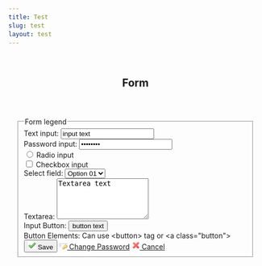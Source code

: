 ```yaml
---
title: Test
slug: test
layout: test
---
```

<section style="padding: 1rem;">
  <header>
    <h2>Form</h2>
  </header>
  <form action="#">
    <fieldset>
      <legend>Form legend</legend>
      <div>
        <label for="f1">Text input:</label>
        <input type="text" id="f1" value="input text" required>
      </div>
      <div>
        <label for="pw">Password input:</label>
        <input type="password" id="pw" value="password">
      </div>
      <div>
        <input type="radio" id="f2">
        <label for="f2">Radio input</label>
      </div>
      <div>
        <input type="checkbox" id="f3">
        <label for="f3">Checkbox input</label>
      </div>
      <div>
        <label for="f4">Select field:</label>
        <select id="f4">
          <option>
            Option 01
          </option>
          <option>
            Option 02
          </option>
        </select>
      </div>
      <div>
        <label for="f5">Textarea:</label>
        <textarea id="f5" rows="5">Textarea text</textarea>
      </div>
      <div>
        <label for="f6">Input Button:</label>
        <input type="button" id="f6" value="button text">
      </div>
      <div>
        <label>Button Elements: <span class="small quiet">Can use &lt;button&gt; tag or &lt;a class="button"&gt;</span></label>
        <button class="button positive"><img src="https://raw.githubusercontent.com/ericrasch/html-kitchen-sink/master/web/assets/img/icons/tick.png" alt=""> Save</button> <a class="button" href="#"><img src="https://raw.githubusercontent.com/ericrasch/html-kitchen-sink/master/web/assets/img/icons/key.png" alt=""> Change Password</a> <a href="#" class="button negative"><img src="https://raw.githubusercontent.com/ericrasch/html-kitchen-sink/master/web/assets/img/icons/cross.png" alt=""> Cancel</a>
      </div>
    </fieldset>
  </form>
</section>
<!--<section style="padding: 1rem;">
  <header>
    <h2>Base Elements</h2>
  </header>
  <ul class="elements">
    <li><a href="#">a</a></li>
    <li><p><abbr title="JavaScript Object Notation">JSON</abbr> (<dfn title="JSON">JavaScript Object Notation</dfn>) is a lightweight data-interchange format.</p></li>
    <li><acronym>acronym</acronym></li>
    <li><audio>audio</audio></li>
    <li><b>b</b></li>
    <li><big>big</big></li>
    <li><button>Button</button></li>
    <li><button type="button">Type Button</button></li>
    <li><button type="submit">Type Submit</button></li>
    <li><button type="reset">Type Reset</button></li>
    <li><button disabled>Disabled</button></li>
    <li><caption>caption</caption></li>
    <li><code>code</code></li>
    <li><details>
        <summary>summary</summary>
        details
      </details>
    </li>
    <li><em>em</em></li>
    <li><embed>embed</embed></li>
    <li>
      <h1>h1</h1>
      <h2>h2</h2>
      <h3>h3</h3>
      <h4>h4</h4>
      <h5>h5</h5>
      <h6>h6</h6>
    </li>
    <li><hr /></li>
    <li><i>i</i></li>
    <li><kbd>kbd</kbd></li>
    <li>
      <ul>
        <li>ul</li>
        <li>ul</li>
        <li>ul
          <ul>
            <li>ul</li>
            <li>ul</li>
            <li>ul</li>
          </ul></li>
      </ul>
    </li>
    <li>
      <ol>
        <li>ol</li>
        <li>ol</li>
        <li>ol
          <ol>
            <li>ol</li>
            <li>ol</li>
            <li>ol</li>
          </ol></li>
      </ol>
    </li>
    <li>
      <dl>
        <dt>dt</dt>
        <dd>dd</dd>
        <dd>dd
          <dl>
            <dt>dt</dt>
            <dd>dd</dd>
            <dd>dd</dd>
          </dl></dd>
      </dl>
    </li>
    <li>
      <nav>
        <ul class="navigation-list">
          <li><a href="#">Nav 1</a></li>
          <li><a href="#">Nav 2</a></li>
          <li><a href="#">Nav 3</a></li>
        </ul>
      </nav>
    </li>
    <li><object>object</object></li>
    <li><p>Lorem ipsum dolor sit amet, consectetuer adipiscing elit. Donec odio. Quisque volutpat mattis eros. Nullam malesuada erat ut turpis. Suspendisse urna nibh, viverra non, semper suscipit, posuere a, pede.</p></li>
    <li><pre>pre Lorem ipsum dolor sit amet, consectetuer adipiscing elit. Phasellus hendrerit. Pellentesque aliquet nibh nec urna. In nisi neque, aliquet vel, dapibus id, mattis vel, nisi. Sed pretium, ligula sollicitudin laoreet viverra, tortor libero sodales leo, eget blandit nunc tortor eu nibh. Nullam mollis. Ut justo. Suspendisse potenti.</pre></li>
    <li><pre><code>function greet(greeting) {
  console.log(greeting)
}</code></pre></li>
    <li><progress value="1" max="2"></li>
    <li><q>q</q></li>
    <li><p><q>Lorem ipsum dolor sit amet, consectetuer adipiscing elit. Donec odio. Quisque volutpat mattis eros. Nullam malesuada erat ut turpis. Suspendisse urna nibh, viverra non, semper suscipit, posuere a, pede.</q></p></li>
    <li><samp>samp</samp></li>
    <li><small>small</small></li>
    <li><strong>strong</strong></li>
    <li><sub>sub</sub></li>
    <li><sup>sup</sup></li>
    <li><var>var</var></li>
  </ul>
</section>-->
<!--<section style="padding: 1rem;">
  <header>
    <h2>Components</h2>
  </header>
  <ul class="components">
    <li><img class="avatar" src="https://source.unsplash.com/random/500x500" alt=""></li>
    <li><img class="avatar avatar_small" src="https://source.unsplash.com/random/500x500" alt=""></li>
    <li><img class="avatar avatar_large" src="https://source.unsplash.com/random/500x500" alt=""></li>
    <li>
      <nav>
        <ul class="breadcrumb">
          <li><a href="#">Lorum ipsum dolor sit amet</a></li>
          <li><a href="#">This is another pretty long one</a></li>
          <li><a href="#" aria-current="page">This breadcrumb navigation item is pretty long</a></li>
        </ul>
      </nav>
    </li>
    <li><a class="button" href="#">Hyperlink button</a></li>
    <li><button class="button">Button</button></li>
    <li><button class="button" type="button">Type Button</button></li>
    <li><button class="button" type="submit">Type Submit</button></li>
    <li><button class="button" type="reset">Type Reset</button></li>
    <li><button class="button" disabled>Disabled</button></li>
  </ul>
</section>-->